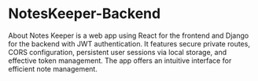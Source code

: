 # NotesKeeper-Backend
About Notes Keeper is a web app using React for the frontend and Django for the backend with JWT authentication. It features secure private routes, CORS configuration, persistent user sessions via local storage, and effective token management. The app offers an intuitive interface for efficient note management.
